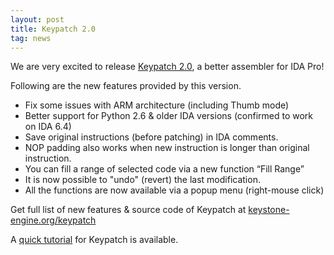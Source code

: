 ```yaml
---
layout: post
title: Keypatch 2.0
tag: news
---
```


We are very excited to release [Keypatch 2.0](http://keystone-engine.org/keypatch), a better assembler for IDA Pro!

Following are the new features provided by this version.

- Fix some issues with ARM architecture (including Thumb mode)
- Better support for Python 2.6 & older IDA versions (confirmed to work on IDA 6.4)
- Save original instructions (before patching) in IDA comments.
- NOP padding also works when new instruction is longer than original instruction.
- You can fill a range of selected code via a new function “Fill Range”
- It is now possible to "undo" (revert) the last modification.
- All the functions are now available via a popup menu (right-mouse click)


Get full list of new features & source code of Keypatch at [keystone-engine.org/keypatch](http://keystone-engine.org/keypatch)

A [quick tutorial](http://keystone-engine.org/keypatch/tutorial/) for Keypatch is available.

